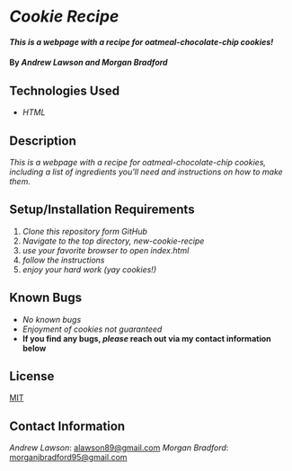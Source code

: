 # _Cookie Recipe_

#### _This is a webpage with a recipe for oatmeal-chocolate-chip cookies!_

#### By _**Andrew Lawson and Morgan Bradford**_

## Technologies Used

* _HTML_

## Description

_This is a webpage with a recipe for oatmeal-chocolate-chip cookies, including a list of ingredients you'll need and instructions on how to make them._

## Setup/Installation Requirements

1. _Clone this repository form GitHub_
2. _Navigate to the top directory, new-cookie-recipe_
3. _use your favorite browser to open index.html_
4. _follow the instructions_
5. _enjoy your hard work (yay cookies!)_

## Known Bugs

* _No known bugs_
* _Enjoyment of cookies not guaranteed_
* **If you find any bugs, _please_ reach out via my contact information below**

## License

[MIT](https://opensource.org/licenses/MIT)

## Contact Information

_Andrew Lawson_: alawson89@gmail.com
_Morgan Bradford_: morganjbradford95@gmail.com